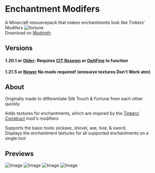 # Enchantment Modifers

A Minecraft resourcepack that makes enchantments look like Tinkers' Modifers ![fortune](https://user-images.githubusercontent.com/65592600/235930835-d9fa23c8-3c49-45bd-8d00-f45dd058ab06.png)<br/>
Download on [Modrinth](https://modrinth.com/resourcepack/enchantment-modifiers)

## Versions
#### 1.20.1 or <ins>Older</ins>: Requires [CIT Resewn](https://modrinth.com/mod/cit-resewn) or [OptiFine](https://www.optifine.net/home) to function
#### 1.21.5 or <ins>Newer</ins> No mods required! (emissive textures Don't Work atm)

## About
Originally made to differentiate Silk Touch & Fortune from each other quickly.<br>

Adds textures for enchantments, which are inspired by the [Tinkers' Construct](https://modrinth.com/mod/tinkers-construct) mod's modifiers

Supports the basic tools: pickaxe, shovel, axe, hoe, & sword.<br>
Displays the enchantment textures for all supported enchantments on a single tool

## Previews
![Image](https://cdn-raw.modrinth.com/data/SuJ8zxjT/images/5ffa7e8483c634edef69465e3aefca277a5d4d7a.png)
![Image](https://cdn-raw.modrinth.com/data/SuJ8zxjT/images/40c893c05f4b2b2ed4c276ef0aeb4a3480eb443a.png)
![Image](https://cdn-raw.modrinth.com/data/SuJ8zxjT/images/f62875f9df98e05f75a360c7cf4373160eb9c026.png)
![Image](https://cdn-raw.modrinth.com/data/SuJ8zxjT/images/a701527d3a258dc095d7f39210831538c51d6cad.png)
